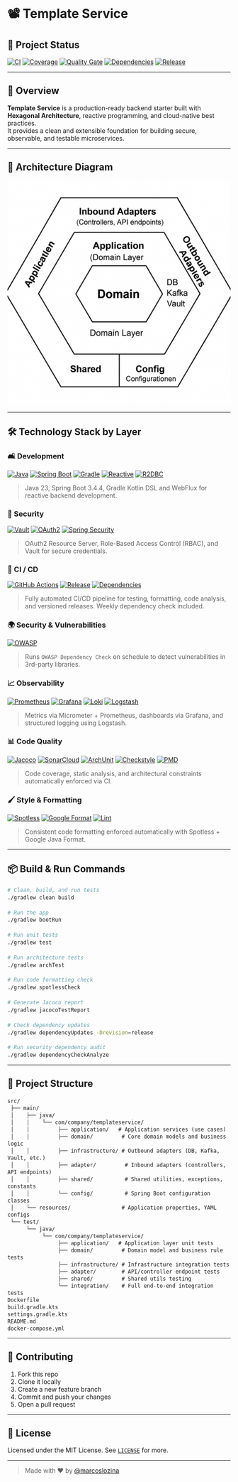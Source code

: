 # 📽️ Template Service

## 📌 Project Status

[![CI](https://github.com/marcoslozina/template-service/actions/workflows/ci.yml/badge.svg)](https://github.com/marcoslozina/template-service/actions/workflows/ci.yml)
[![Coverage](https://sonarcloud.io/api/project_badges/measure?project=marcoslozina_template-service&metric=coverage)](https://sonarcloud.io/summary/new_code?id=marcoslozina_template-service)
[![Quality Gate](https://sonarcloud.io/api/project_badges/measure?project=marcoslozina_template-service&metric=alert_status)](https://sonarcloud.io/summary/new_code?id=marcoslozina_template-service)
[![Dependencies](https://img.shields.io/endpoint?url=https://gist.githubusercontent.com/marcoslozina/c8f7b18150bc5ff47041cafca28dabc3/raw/dependencies.json)](https://github.com/marcoslozina/template-service/actions/workflows/dependency-check.yml)
[![Release](https://img.shields.io/github/v/release/marcoslozina/template-service)](https://github.com/marcoslozina/template-service/releases)



---

## 🌱 Overview

**Template Service** is a production-ready backend starter built with **Hexagonal Architecture**, reactive programming, and cloud-native best practices.  
It provides a clean and extensible foundation for building secure, observable, and testable microservices.

---

## 📏 Architecture Diagram

![Hexagonal Architecture](docs/images/architecture-diagram.png)

---

## 🛠️ Technology Stack by Layer

### 🛋️ Development

[![Java](https://img.shields.io/badge/Java-23-blue?logo=openjdk)](https://openjdk.org/)
[![Spring Boot](https://img.shields.io/badge/Spring_Boot-3.4.4-brightgreen?logo=spring)](https://spring.io/projects/spring-boot)
[![Gradle](https://img.shields.io/badge/Gradle-8.7-green?logo=gradle)](https://gradle.org/)
[![Reactive](https://img.shields.io/badge/WebFlux-Reactive-orange?logo=reactivex)](https://docs.spring.io/spring-framework/docs/current/reference/html/web-reactive.html)
[![R2DBC](https://img.shields.io/badge/R2DBC-Reactive%20DB-blueviolet)](https://r2dbc.io/)

> Java 23, Spring Boot 3.4.4, Gradle Kotlin DSL and WebFlux for reactive backend development.

### 🔐 Security

[![Vault](https://img.shields.io/badge/Vault-Secrets-black?logo=hashicorp)](https://www.vaultproject.io/)
[![OAuth2](https://img.shields.io/badge/OAuth2-Resource_Server-yellow)](https://oauth.net/2/)
[![Spring Security](https://img.shields.io/badge/Spring_Security-RBAC-red)](https://spring.io/projects/spring-security)

> OAuth2 Resource Server, Role-Based Access Control (RBAC), and Vault for secure credentials.

### 🔄 CI / CD

[![GitHub Actions](https://img.shields.io/badge/GitHub_Actions-Automation-blue?logo=githubactions)](https://docs.github.com/en/actions)
[![Release](https://img.shields.io/github/v/release/marcoslozina/template-service)](https://github.com/marcoslozina/template-service/releases)
[![Dependencies](https://img.shields.io/badge/Dependencies-Up--to--date-brightgreen)](https://github.com/ben-manes/gradle-versions-plugin)

> Fully automated CI/CD pipeline for testing, formatting, code analysis, and versioned releases. Weekly dependency check included.

### 🌍 Security & Vulnerabilities

[![OWASP](https://img.shields.io/badge/OWASP-Dependency_Check-lightgrey)](https://owasp.org/www-project-dependency-check/)

> Runs `OWASP Dependency Check` on schedule to detect vulnerabilities in 3rd-party libraries.

### 📈 Observability

[![Prometheus](https://img.shields.io/badge/Prometheus-Metrics-orange?logo=prometheus)](https://prometheus.io/)
[![Grafana](https://img.shields.io/badge/Grafana-Dashboard-yellow?logo=grafana)](https://grafana.com/)
[![Loki](https://img.shields.io/badge/Loki-Logs-grey?logo=grafana)](https://grafana.com/oss/loki/)
[![Logstash](https://img.shields.io/badge/Logstash-Structured_Logs-black)](https://www.elastic.co/logstash)

> Metrics via Micrometer + Prometheus, dashboards via Grafana, and structured logging using Logstash.

### 📊 Code Quality

[![Jacoco](https://img.shields.io/badge/Jacoco-Coverage-red?logo=codecov)](https://www.jacoco.org/jacoco/)
[![SonarCloud](https://img.shields.io/badge/SonarCloud-Analysis-yellow?logo=sonarcloud)](https://sonarcloud.io/dashboard?id=marcoslozina_template-service)
[![ArchUnit](https://img.shields.io/badge/ArchUnit-Architecture-blue)](https://www.archunit.org/)
[![Checkstyle](https://img.shields.io/badge/Checkstyle-Static_Analysis-orange)](https://checkstyle.org/)
[![PMD](https://img.shields.io/badge/PMD-Rules-blueviolet)](https://pmd.github.io/)

> Code coverage, static analysis, and architectural constraints automatically enforced via CI.

### 🖌️ Style & Formatting

[![Spotless](https://img.shields.io/badge/Style-Spotless-blue)](https://github.com/diffplug/spotless)
[![Google Format](https://img.shields.io/badge/Style-Google%20Java%20Format-ffb400)](https://github.com/google/google-java-format)
[![Lint](https://img.shields.io/badge/linter-Checkstyle-orange)](https://checkstyle.org/)
> Consistent code formatting enforced automatically with Spotless + Google Java Format.

---

## 📦 Build & Run Commands

```bash
# Clean, build, and run tests
./gradlew clean build

# Run the app
./gradlew bootRun

# Run unit tests
./gradlew test

# Run architecture tests
./gradlew archTest

# Run code formatting check
./gradlew spotlessCheck

# Generate Jacoco report
./gradlew jacocoTestReport

# Check dependency updates
./gradlew dependencyUpdates -Drevision=release

# Run security dependency audit
./gradlew dependencyCheckAnalyze
```

---

## 📂 Project Structure

```text
src/
 ├── main/
 │    ├── java/
 │    │    └── com/company/templateservice/
 │    │         ├── application/   # Application services (use cases)
 │    │         ├── domain/         # Core domain models and business logic
 │    │         ├── infrastructure/ # Outbound adapters (DB, Kafka, Vault, etc.)
 │    │         ├── adapter/         # Inbound adapters (controllers, API endpoints)
 │    │         ├── shared/          # Shared utilities, exceptions, constants
 │    │         └── config/          # Spring Boot configuration classes
 │    └── resources/                # Application properties, YAML configs
 └── test/
      └── java/
           └── com/company/templateservice/
                ├── application/   # Application layer unit tests
                ├── domain/         # Domain model and business rule tests
                ├── infrastructure/ # Infrastructure integration tests
                ├── adapter/        # API/controller endpoint tests
                ├── shared/         # Shared utils testing
                └── integration/    # Full end-to-end integration tests
Dockerfile
build.gradle.kts
settings.gradle.kts
README.md
docker-compose.yml
```

---

## 🤝 Contributing

1. Fork this repo
2. Clone it locally
3. Create a new feature branch
4. Commit and push your changes
5. Open a pull request

---

## 📜 License

Licensed under the MIT License. See [`LICENSE`](LICENSE) for more.

---

> Made with ❤️ by [@marcoslozina](https://github.com/marcoslozina)

